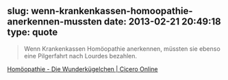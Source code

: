 slug: wenn-krankenkassen-homoopathie-anerkennen-mussten
date: 2013-02-21 20:49:18
type: quote
---

> Wenn Krankenkassen Homöopathie anerkennen, müssten sie ebenso eine Pilgerfahrt nach Lourdes bezahlen.

[Homöopathie - Die Wunderkügelchen | Cicero Online](http://www.cicero.de/kapital/homoeopathie-die-wunderkuegelchen/53429)
